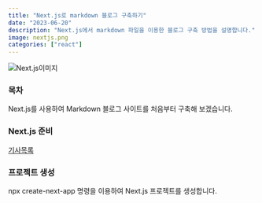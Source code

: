 ```yaml
---
title: "Next.js로 markdown 블로그 구축하기"
date: "2023-06-20"
description: "Next.js에서 markdown 파일을 이용한 블로그 구축 방법을 설명합니다."
image: nextjs.png
categories: ["react"]
---
```


![Next.js이미지](http://localhost:3000/nextjs.png)

<!-- <img src="http://localhost:3000/nextjs.png" alt="Next.js이미지" width="1024" height="679" /> -->

### 목차

Next.js를 사용하여 Markdown 블로그 사이트를 처음부터 구축해 보겠습니다.

### Next.js 준비

[기사목록](/)

### 프로젝트 생성

npx create-next-app 명령을 이용하여 Next.js 프로젝트를 생성합니다.
